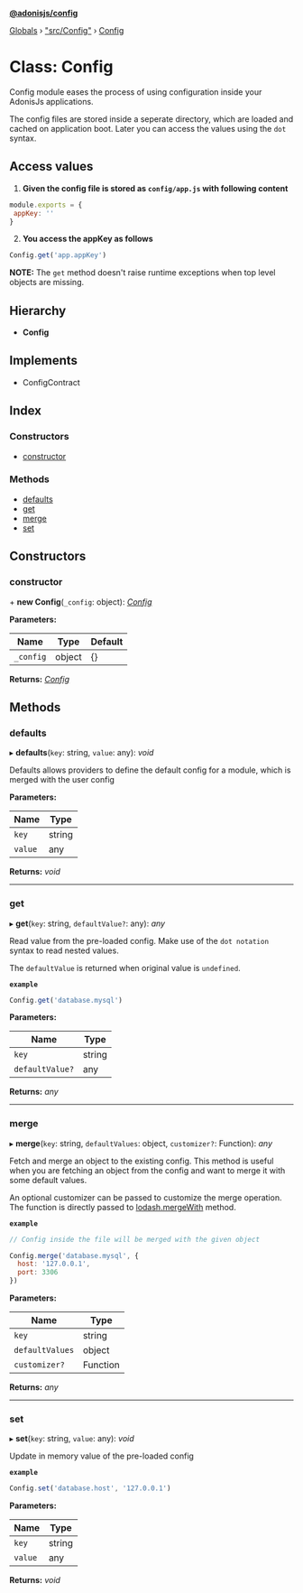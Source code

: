 **[@adonisjs/config](../README.md)**

[Globals](../README.md) › ["src/Config"](../modules/_src_config_.md) › [Config](_src_config_.config.md)

# Class: Config

Config module eases the process of using configuration inside your AdonisJs
applications.

The config files are stored inside a seperate directory, which are loaded and cached
on application boot. Later you can access the values using the `dot` syntax.

## Access values

1. **Given the config file is stored as `config/app.js` with following content**

```js
module.exports = {
 appKey: ''
}
```

2. **You access the appKey as follows**

```js
Config.get('app.appKey')
```

**NOTE:**
The `get` method doesn't raise runtime exceptions when top level objects are missing.

## Hierarchy

* **Config**

## Implements

* ConfigContract

## Index

### Constructors

* [constructor](_src_config_.config.md#constructor)

### Methods

* [defaults](_src_config_.config.md#defaults)
* [get](_src_config_.config.md#get)
* [merge](_src_config_.config.md#merge)
* [set](_src_config_.config.md#set)

## Constructors

###  constructor

\+ **new Config**(`_config`: object): *[Config](_src_config_.config.md)*

**Parameters:**

Name | Type | Default |
------ | ------ | ------ |
`_config` | object |  {} |

**Returns:** *[Config](_src_config_.config.md)*

## Methods

###  defaults

▸ **defaults**(`key`: string, `value`: any): *void*

Defaults allows providers to define the default config for a
module, which is merged with the user config

**Parameters:**

Name | Type |
------ | ------ |
`key` | string |
`value` | any |

**Returns:** *void*

___

###  get

▸ **get**(`key`: string, `defaultValue?`: any): *any*

Read value from the pre-loaded config. Make use of the `dot notation`
syntax to read nested values.

The `defaultValue` is returned when original value is `undefined`.

**`example`** 
```js
Config.get('database.mysql')
```

**Parameters:**

Name | Type |
------ | ------ |
`key` | string |
`defaultValue?` | any |

**Returns:** *any*

___

###  merge

▸ **merge**(`key`: string, `defaultValues`: object, `customizer?`: Function): *any*

Fetch and merge an object to the existing config. This method is useful
when you are fetching an object from the config and want to merge
it with some default values.

An optional customizer can be passed to customize the merge operation.
The function is directly passed to [lodash.mergeWith](https://lodash.com/docs/4.17.10#mergeWith)
method.

**`example`** 
```js
// Config inside the file will be merged with the given object

Config.merge('database.mysql', {
  host: '127.0.0.1',
  port: 3306
})
```

**Parameters:**

Name | Type |
------ | ------ |
`key` | string |
`defaultValues` | object |
`customizer?` | Function |

**Returns:** *any*

___

###  set

▸ **set**(`key`: string, `value`: any): *void*

Update in memory value of the pre-loaded config

**`example`** 
```js
Config.set('database.host', '127.0.0.1')
```

**Parameters:**

Name | Type |
------ | ------ |
`key` | string |
`value` | any |

**Returns:** *void*